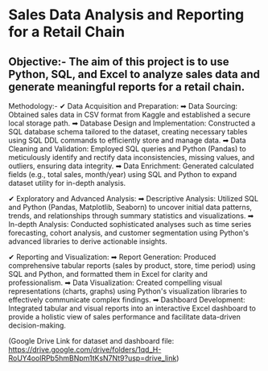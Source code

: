 # Sales Data Analysis and Reporting for a Retail Chain

Objective:-
The aim of this project is to use Python, SQL, and Excel to analyze sales data and generate meaningful reports for a retail chain.
-----------------------------------------------------------------------------------------------------------------------------------------------------------------

Methodology:-
✔ Data Acquisition and Preparation:
  ➡ Data Sourcing: Obtained sales data in CSV format from Kaggle and established a secure local storage path.
  ➡ Database Design and Implementation: Constructed a SQL database schema tailored to the dataset, creating necessary tables using SQL DDL commands to efficiently store and manage data.
  ➡ Data Cleaning and Validation: Employed SQL queries and Python (Pandas) to meticulously identify and rectify data inconsistencies, missing values, and outliers, ensuring data integrity.
  ➡ Data Enrichment: Generated calculated fields (e.g., total sales, month/year) using SQL and Python to expand dataset utility for in-depth analysis.
  
✔ Exploratory and Advanced Analysis:
   ➡ Descriptive Analysis: Utilized SQL and Python (Pandas, Matplotlib, Seaborn) to uncover initial data patterns, trends, and relationships through summary statistics and visualizations.
   ➡ In-depth Analysis: Conducted sophisticated analyses such as time series forecasting, cohort analysis, and customer segmentation using Python's advanced libraries to derive actionable insights.
   
✔ Reporting and Visualization:
   ➡ Report Generation: Produced comprehensive tabular reports (sales by product, store, time period) using SQL and Python, and formatted them in Excel for clarity and professionalism.
   ➡ Data Visualization: Created compelling visual representations (charts, graphs) using Python's visualization libraries to effectively communicate complex findings.
   ➡ Dashboard Development: Integrated tabular and visual reports into an interactive Excel dashboard to provide a holistic view of sales performance and facilitate data-driven decision-making.

(Google Drive Link for dataset and dashboard file: https://drive.google.com/drive/folders/1qd_H-RoUY4oolRPb5hmBNpm1tKsN7Nt9?usp=drive_link)






